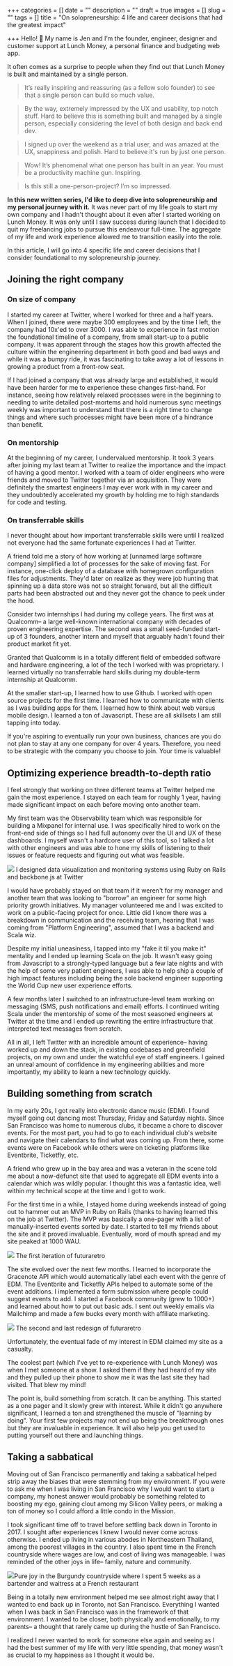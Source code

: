 +++
categories = []
date = ""
description = ""
draft = true
images = []
slug = ""
tags = []
title = "On solopreneurship: 4 life and career decisions that had the greatest impact"

+++
Hello! 👋  My name is Jen and I’m the founder, engineer, designer and customer support at Lunch Money, a personal finance and budgeting web app.

It often comes as a surprise to people when they find out that Lunch Money is built and maintained by a single person.

> It’s really inspiring and reassuring (as a fellow solo founder) to see that a single person can build so much value.

> By the way, extremely impressed by the UX and usability, top notch stuff. Hard to believe this is something built and managed by a single person, especially considering the level of both design and back end dev.

> I signed up over the weekend as a trial user, and was amazed at the UX, snappiness and polish. Hard to believe it's run by just one person.

> Wow! It’s phenomenal what one person has built in an year. You must be a productivity machine gun. Inspiring.

> Is this still a one-person-project? I’m so impressed.

**In this new written series, I'd like to deep dive into solopreneurship and my personal journey with it.** It was never part of my life goals to start my own company and I hadn't thought about it even after I started working on Lunch Money. It was only until I saw success during launch that I decided to quit my freelancing jobs to pursue this endeavour full-time. The aggregate of my life and work experience allowed me to transition easily into the role.

In this article, I will go into 4 specific life and career decisions that I consider foundational to my solopreneurship journey.

## **Joining the right company**

### On size of company

I started my career at Twitter, where I worked for three and a half years. When I joined, there were maybe 300 employees and by the time I left, the company had 10x'ed to over 3000. I was able to experience in fast motion the foundational timeline of a company, from small start-up to a public company. It was apparent through the stages how this growth affected the culture within the engineering department in both good and bad ways and while it was a bumpy ride, it was fascinating to take away a lot of lessons in growing a product from a front-row seat.

If I had joined a company that was already large and established, it would have been harder for me to experience these changes first-hand. For instance, seeing how relatively relaxed processes were in the beginning to needing to write detailed post-mortems and hold numerous sync meetings weekly was important to understand that there is a right time to change things and where such processes might have been more of a hindrance than benefit.

### On mentorship

At the beginning of my career, I undervalued mentorship. It took 3 years after joining my last team at Twitter to realize the importance and the impact of having a good mentor. I worked with a team of older engineers who were friends and moved to Twitter together via an acquisition. They were definitely the smartest engineers I may ever work with in my career and they undoubtedly accelerated my growth by holding me to high standards for code and testing.

### On transferrable skills

I never thought about how important transferrable skills were until I realized not everyone had the same fortunate experiences I had at Twitter.

A friend told me a story of how working at \[unnamed large software company\] simplified a lot of processes for the sake of moving fast. For instance, one-click deploy of a database with homegrown configuration files for adjustments. They'd later on realize as they were job hunting that spinning up a data store was not so straight forward, but all the difficult parts had been abstracted out and they never got the chance to peek under the hood.

Consider two internships I had during my college years. The first was at Qualcomm– a large well-known international company with decades of proven engineering expertise. The second was a small seed-funded start-up of 3 founders, another intern and myself that arguably hadn't found their product market fit yet.

Granted that Qualcomm is in a totally different field of embedded software and hardware engineering, a lot of the tech I worked with was proprietary. I learned virtually no transferrable hard skills during my double-term internship at Qualcomm.

At the smaller start-up, I learned how to use Github. I worked with open source projects for the first time. I learned how to communicate with clients as I was building apps for them. I learned how to think about web versus mobile design. I learned a ton of Javascript. These are all skillsets I am still tapping into today.

If you're aspiring to eventually run your own business, chances are you do not plan to stay at any one company for over 4 years. Therefore, you need to be strategic with the company you choose to join. Your time is valuable!

## **Optimizing experience breadth-to-depth ratio**

I feel strongly that working on three different teams at Twitter helped me gain the most experience. I stayed on each team for roughly 1 year, having made significant impact on each before moving onto another team.

My first team was the Observability team which was responsible for building a Mixpanel for internal use. I was specifically hired to work on the front-end side of things so I had full autonomy over the UI and UX of these dashboards. I myself wasn't a hardcore user of this tool, so I talked a lot with other engineers and was able to hone my skills of listening to their issues or feature requests and figuring out what was feasible.

![](/uploads/observability.png) <span class="caption">I designed data visualization and monitoring systems using Ruby on Rails and backbone.js at Twitter</span>

I would have probably stayed on that team if it weren't for my manager and another team that was looking to "borrow" an engineer for some high priority growth initiatives. My manager volunteered me and I was excited to work on a public-facing project for once. Little did I know there was a breakdown in communication and the receiving team, hearing that I was coming from "Platform Engineering", assumed that I was a backend and Scala wiz.

Despite my initial uneasiness, I tapped into my "fake it til you make it" mentality and I ended up learning Scala on the job. It wasn't easy going from Javascript to a strongly-typed language but a few late nights and with the help of some very patient engineers, I was able to help ship a couple of high impact features including being the sole backend engineer supporting the World Cup new user experience efforts.

A few months later I switched to an infrastructure-level team working on messaging (SMS, push notifications and email) efforts. I continued writing Scala under the mentorship of some of the most seasoned engineers at Twitter at the time and I ended up rewriting the entire infrastructure that interpreted text messages from scratch.

All in all, I left Twitter with an incredible amount of experience– having worked up and down the stack, in existing codebases and greenfield projects, on my own and under the watchful eye of staff engineers. I gained an unreal amount of confidence in my engineering abilities and more importantly, my ability to learn a new technology quickly.

## **Building something from scratch**

In my early 20s, I got really into electronic dance music (EDM). I found myself going out dancing most Thursday, Friday and Saturday nights. Since San Francisco was home to numerous clubs, it became a chore to discover events. For the most part, you had to go to each individual club's website and navigate their calendars to find what was coming up. From there, some events were on Facebook while others were on ticketing platforms like Eventbrite, Ticketfly, etc.

A friend who grew up in the bay area and was a veteran in the scene told me about a now-defunct site that used to aggregate all EDM events into a calendar which was wildly popular. I thought this was a fantastic idea, well within my technical scope at the time and I got to work.

For the first time in a while, I stayed home during weekends instead of going out to hammer out an MVP in Ruby on Rails (thanks to having learned this on the job at Twitter). The MVP was basically a one-pager with a list of manually-inserted events sorted by date. I started to tell my friends about the site and it proved invaluable. Eventually, word of mouth spread and my site peaked at 1000 WAU.

![](/uploads/futuraretro1.png)
<span class="caption">The first iteration of futuraretro</span>

The site evolved over the next few months. I learned to incorporate the Gracenote API which would automatically label each event with the genre of EDM. The Eventbrite and Ticketfly APIs helped to automate some of the event additions. I implemented a form submission where people could suggest events to add. I started a Facebook community (grew to 1000+) and learned about how to put out basic ads. I sent out weekly emails via Mailchimp and made a few bucks every month with affiliate marketing.

![](/uploads/futuraretro2.png)
<span class="caption">The second and last redesign of futuraretro</span>

Unfortunately, the eventual fade of my interest in EDM claimed my site as a casualty.

The coolest part (which I've yet to re-experience with Lunch Money) was when I met someone at a show. I asked them if they had heard of my site and they pulled up their phone to show me it was the last site they had visited. That blew my mind!

The point is, build something from scratch. It can be anything. This started as a one pager and it slowly grew with interest. While it didn't go anywhere significant, I learned a ton and strengthened the muscle of "learning by doing". Your first few projects may not end up being the breakthrough ones but they are invaluable in experience. It will also help you get used to putting yourself out there and launching things.

## **Taking a sabbatical**

Moving out of San Francisco permanently and taking a sabbatical helped strip away the biases that were stemming from my environment. If you were to ask me when I was living in San Francisco why I would want to start a company, my honest answer would probably be something related to boosting my ego, gaining clout among my Silicon Valley peers, or making a ton of money so I could afford a little condo in the Mission.

I took significant time off to travel before settling back down in Toronto in 2017. I sought after experiences I knew I would never come across otherwise. I ended up living in various abodes in Northeastern Thailand, among the poorest villages in the country. I also spent time in the French countryside where wages are low, and cost of living was manageable. I was reminded of the other joys in life– family, nature and community.

![](/uploads/sabbatical.jpg)<span class="caption">Pure joy in the Burgundy countryside where I spent 5 weeks as a bartender and waitress at a French restaurant</span>

Being in a totally new environment helped me see almost right away that I wanted to end back up in Toronto, not San Francisco. Everything I wanted when I was back in San Francisco was in the framework of that environment. I wanted to be closer, both physically and emotionally, to my parents– a thought that rarely came up during the hustle of San Francisco.

I realized I never wanted to work for someone else again and seeing as I had the best summer of my life with very little spending, that money wasn't as crucial to my happiness as I thought it would be.